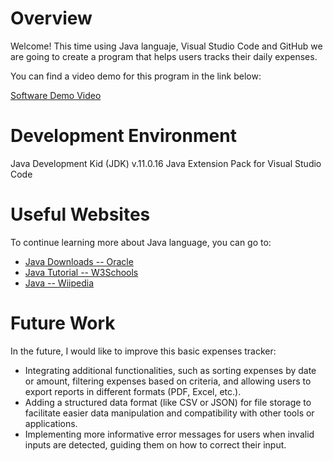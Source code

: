 # Overview

Welcome! This time using Java languaje, Visual Studio Code and GitHub we are going to create a program that helps users tracks their daily expenses. 

You can find a video demo for this program in the link below:

[Software Demo Video](https://youtu.be/cIIy05si7Ic)

# Development Environment

Java Development Kid (JDK) v.11.0.16
Java Extension Pack for Visual Studio Code


# Useful Websites
To continue learning more about Java language, you can go to:

- [Java Downloads -- Oracle](https://www.oracle.com/java/technologies/downloads/?er=221886)
- [Java Tutorial -- W3Schools](https://www.w3schools.com/java/default.asp)
- [Java -- Wiipedia](https://en.wikipedia.org/wiki/Java_(programming_language))

# Future Work

In the future, I would like to improve this basic expenses tracker:

- Integrating additional functionalities, such as sorting expenses by date or amount, filtering expenses based on criteria, and allowing users to export reports in different formats (PDF, Excel, etc.).
- Adding  a structured data format (like CSV or JSON) for file storage to facilitate easier data manipulation and compatibility with other tools or applications.
- Implementing more informative error messages for users when invalid inputs are detected, guiding them on how to correct their input.